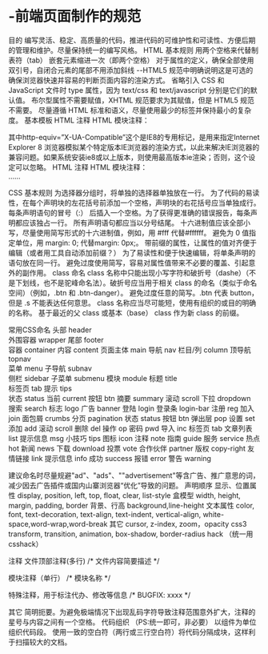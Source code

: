 # -前端页面制作的规范


目的
编写灵活、稳定、高质量的代码，推进代码的可维护性和可读性、方便后期的管理和维护。尽量保持统一的编写风格。
HTML
基本规则
用两个空格来代替制表符（tab） 嵌套元素缩进一次（即两个空格）
对于属性的定义，确保全部使用双引号，自闭合元素的尾部不用添加斜线 --HTML5 规范中明确说明这是可选的
<meta name="renderer" content="webkit">
<meta charset="UTF-8"> 确保浏览器快速并容易的判断页面内容的渲染方式。
省略引入 CSS 和 JavaScript 文件时 type 属性，因为 text/css 和 text/javascript 分别是它们的默认值。
布尔型属性不需要赋值，XHTML 规范要求为其赋值，但是 HTML5 规范不需要。
尽量遵循 HTML 标准和语义，尽量使用最少的标签并保持最小的复杂度。
基本模板
HTML 注释
HTML 模块注释：
<!doctype html>
<!--[if lt IE 7 ]><html class="ie6" lang="zh-cn"><![endif]-->
<!--[if IE 7 ]><html class="ie7" lang="zh-cn"><![endif]-->
<!--[if IE 8 ]><html class="ie8" lang="zh-cn"><![endif]-->
<!--[if IE 9 ]><html class="ie9" lang="zh-cn"><![endif]-->
<!--[if (gt IE 9)|!(IE)]><!--><html class="" lang="zh-cn"><!--<![endif]-->
<head>
    <meta charset="utf-8">
	<meta http-equiv="X-UA-Compatible" content="IE=edge,chrome=1">
    <meta name="renderer" content="webkit">
    <title>Title</title>

  </head>
  <body>
  </body>
</html>

<meta http-equiv="X-UA-Compatible" content="IE=edge,chrome=1">
其中http-equiv=”X-UA-Compatible”这个是IE8的专用标记，是用来指定Internet Explorer 8 浏览器模拟某个特定版本IE浏览器的渲染方式，以此来解决IE浏览器的兼容问题。如果系统安装ie8或以上版本，则使用最高版本ie渲染；否则，这个设定可以忽略。
HTML 注释
HTML 模块注释：
<!-- 播放器模块[[ -->
<div class="video-box">
……
</div>
<!-- 播放器模块]] -->

CSS
基本规则
为选择器分组时，将单独的选择器单独放在一行。
为了代码的易读性，在每个声明块的左花括号前添加一个空格，声明块的右花括号应当单独成行。
每条声明语句的冒号（:） 后插入一个空格。为了获得更准确的错误报告，每条声明都应该独占一行。
所有声明语句都应当以分号结尾。
十六进制值应该全部小写，尽量使用简写形式的十六进制值，例如，用 #fff 代替#ffffff。
避免为 0 值指定单位，用 margin: 0; 代替margin: 0px;。
带前缀的属性，让属性的值对齐便于编辑（或者用工具自动添加前缀？）
为了易读性和便于快速编辑，将单条声明的语句放在同一行。
避免过度使用简写，容易对属性值带来不必要的覆盖、引起意外的副作用。
class 命名
class 名称中只能出现小写字符和破折号（dashe）（不是下划线，也不是驼峰命名法）。破折号应当用于相关 class 的命名（类似于命名空间）（例如，.btn 和 .btn-danger）。
避免过度任意的简写。.btn 代表 button，但是 .s 不能表达任何意思。
class 名称应当尽可能短，使用有组织的或目的明确的名称。
基于最近的父 class 或基本（base） class 作为新 class 的前缀。

常用CSS命名
头部	header	
外围容器	wrapper
尾部	footer	
容器	container
内容	content	
页面主体	main
导航	nav	
栏目/列	column
顶导航	topnav	
菜单	menu
子导航	subnav	
侧栏	sidebar
子菜单	submenu	
模块	module
标题	title	
标签页	tab
提示	tips	
状态	status
当前	current	
按钮	btn
摘要	summary	
滚动	scroll
下拉	dropdown	
搜索	search
标志	logo
广告	banner
登陆	login
登录条	login-bar
注册	reg
加入	join
面包屑	crumbs
分页	pagination
状态	status
按钮	btn
弹出层	pop
设置	set
添加	add
滚动	scroll
删除	del
操作	op
密码	pwd
导入	inc
标签页	tab
文章列表	list
提示信息	msg
小技巧	tips
图标	icon
注释	note
指南	guide
服务	service
热点	hot
新闻	news
下载	download
投票	vote
合作伙伴	partner
版权	copy-right
友情链接	link
提示信息	info
成功	success
报错	error
警告	warning

建议命名时尽量规避"ad"、"ads"、""advertisement"等含广告、推广意思的词，减少因去广告插件或国内山寨浏览器“优化”导致的问题。
声明顺序
显示、位置属性
display, position, left, top, float, clear, list-style
盒模型
width, height, margin, padding, border
背景、行高
background,line-height
文本属性
color, font, text-decoration, text-align, text-indent, vertical-align, white-space,word-wrap,word-break
其它
cursor, z-index, zoom，opacity
css3
transform, transition, animation, box-shadow, border-radius
hack （统一用csshack）
<!--[if lt IE 7 ]><html class="ie6" lang="zh-cn"><![endif]-->
<!--[if IE 7 ]><html class="ie7" lang="zh-cn"><![endif]-->
<!--[if IE 8 ]><html class="ie8" lang="zh-cn"><![endif]-->
<!--[if IE 9 ]><html class="ie9" lang="zh-cn"><![endif]-->
<!--[if (gt IE 9)|!(IE)]><!--><html class="" lang="zh-cn"><!--<![endif]-->

注释
文件顶部注释(多行)
/* 文件内容简要描述 */

模块注释（单行）
/* 模块名称 */

特殊注释，用于标注代办、修改等信息
/* BUGFIX: xxxx */

其它
简明扼要。为避免极端情况下出现乱码字符导致注释范围意外扩大，注释的星号与内容之间有一个空格。
代码组织 （PS:统一即可，非必要）
以组件为单位组织代码段。
使用一致的空白符（两行或三行空白符）将代码分隔成块，这样利于扫描较大的文档。
 
